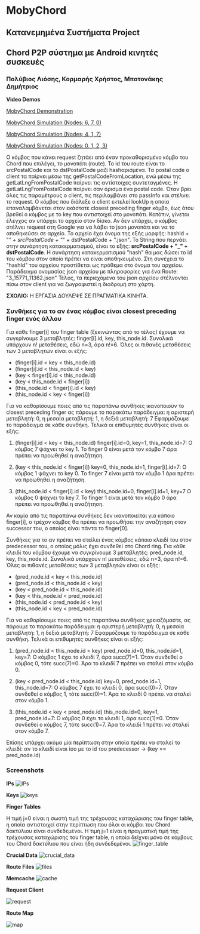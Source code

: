 # MobyChord

## Κατανεμημένα Συστήματα Project 
## Chord P2P σύστημα με Android κινητές συσκευές

### Πολύβιος Λιόσης, Κορμαρής Χρήστος, Μποτονάκης Δημήτριος


**Video Demos**

[MobyChord Demonstration](https://www.youtube.com/watch?v=JRSBxeAg6Mo)

[MobyChord Simulation (Nodes: 6, 7, 0)](https://www.youtube.com/watch?v=6_RVweUqYbw)

[MobyChord Simulation (Nodes; 4, 1, 7)](https://www.youtube.com/watch?v=pip0wTNiXAQ)

[MobyChord Simulation (Nodes: 0, 1, 2, 3)](https://www.youtube.com/watch?v=qBED2lIQkvU)


Ο κόμβος που κάνει request ζητάει από έναν προκαθορισμένο κόμβο του Chord που επιλέγει, το μονοπάτι (route).
Το id του route είναι το srcPostalCode και το dstPostalCode μαζί hashαρισμένα.
Τα postal code ο client τα παίρνει μέσω της getPostalCodeFromLocation,
ενώ μέσω της getLatLngFromPostalCode παίρνει τις αντίστοιχες συντεταγμένες.
Η getLatLngFromPostalCode παίρνει σαν όρισμα ένα postal code.
Όταν βρει όλες τις παραμέτρους ο client, τις περιλαμβάνει στο passInfo και στέλνει το request.
Ο κόμβος που διάλεξε ο client εκτελεί lookUp η οποία επαναλαμβάνεται στον εκάστοτε closest preceding finger κόμβο,
έως ότου βρεθεί ο κόμβος με το key που αντιστοιχεί στο μονοπάτι. Κατόπιν, γίνεται έλεγχος αν υπάρχει το αρχείο στον δίσκο.
Αν δεν υπάρχει, ο κόμβος στέλνει request στη Google για να λάβει το json μονοπάτι και να το αποθηκεύσει σε αρχείο. 
To αρχείο έχει όνομα της εξής μορφής: hashId + "_" + srcPostalCode + "_" + dstPostalCode + ".json".
Το String που περνάει στην συνάρτηση κατακερματισμού, είναι το εξής: **srcPostalCode + "_" + dstPostalCode**.
Η συνάρτηση κατακερματισμού "hash" θα μας δώσει το id του κόμβου στον οποίο πρέπει να είναι αποθηκευμένο.
Στη συνέχεια το "hashId" του αρχείου προστίθεται ως πρόθεμα στο όνομα του αρχείου.
Παράδειγμα ονομασίας json αρχείου με πληροφορίες για ένα Route: "3_15771_11362.json"
Τέλος, τα περιεχόμενα του json αρχείου στέλνονται πίσω στον client για να ζωγραφιστεί η διαδρομή στο χάρτη.

**ΣΧΟΛΙΟ:** Η ΕΡΓΑΣΙΑ ΔΟΥΛΕΨΕ ΣΕ ΠΡΑΓΜΑΤΙΚΑ ΚΙΝΗΤΑ.


### Συνθήκες για το αν ένας κόμβος είναι closest preceding finger ενός άλλου
Για κάθε finger[i] του finger table (ξεκινώντας από το τέλος) έχουμε να συγκρίνουμε 3 μεταβλητές: finger[i].id, key, this_node.id. 
Συνολικά υπάρχουν n! μεταθέσεις, εδώ n=3, άρα n!=6.
Όλες οι πιθανές μεταθέσεις των 3 μεταβλητών είναι οι εξής:

- (finger[i].id < key < this_node.id)
- (finger[i].id < this_node.id < key)
- (key < finger[i].id < this_node.id)
- (key < this_node.id < finger[i])
- (this_node.id < finger[i].id < key)
- (this_node.id < key < finger[i])

Για να καθορίσουμε ποιες από τις παραπάνω συνθήκες ικανοποιούν το closest preceding finger ας πάρουμε το παρακάτω παράδειγμα:
η αριστερή μεταβλητή: 0, η μεσαία μεταβλητή: 1, η δεξιά μεταβλητή: 7
Εφαρμόζουμε το παράδειγμα σε κάθε συνθήκη. Τελικά οι επιθυμητές συνθήκες είναι οι εξής:

1) (finger[i].id < key < this_node.id)
finger[i].id=0, key=1, this_node.id=7:
Ο κόμβος 7 ψάχνει το key 1. Το finger 0 είναι μετά τον κόμβο 7 άρα πρέπει να προωθηθεί η αναζήτηση.

2) (key < this_node.id < finger[i])
key=0, this_node.id=1, finger[i].id=7:
Ο κόμβος 1 ψάχνει το key 0. Το finger 7 είναι μετά τον κόμβο 1 άρα πρέπει να προωθηθεί η αναζήτηση.

3) (this_node.id < finger[i].id < key)
this_node.id=0, finger[i].id=1, key=7
 Ο κόμβος 0 ψάχνει το key 7. Το finger 1 είναι μετά τον κόμβο 0 άρα πρέπει να προωθηθεί η αναζήτηση.

Αν καμία από τις παραπάνω συνθήκες δεν ικανοποιείται για κάποιο finger[i],
ο τρέχον κόμβος θα πρέπει να προωθήσει την αναζήτηση στον successor του, ο οποίος είναι πάντα το finger[0].


Συνθήκες για το αν πρέπει να στείλει ένας κόμβος κάποιο κλειδί του στον predecessor του, ο οποίος μόλις έχει συνδεθεί στο Chord ring.
Για κάθε κλειδί του κόμβου έχουμε να συγκρίνουμε 3 μεταβλητές:
pred_node.id, key, this_node.id. 
Συνολικά υπάρχουν n! μεταθέσεις, εδώ n=3, άρα n!=6.
Όλες οι πιθανές μεταθέσεις των 3 μεταβλητών είναι οι εξής:

- (pred_node.id < key < this_node.id)
- (pred_node.id < this_node.id < key)
- (key < pred_node.id < this_node.id)
- (key < this_node.id < pred_node.id)
- (this_node.id < pred_node.id < key)
- (this_node.id < key < pred_node.id)

Για να καθορίσουμε ποιες από τις παραπάνω συνθήκες χρειαζόμαστε, ας πάρουμε το παρακάτω παράδειγμα:
η αριστερή μεταβλητή: 0, η μεσαία μεταβλητή: 1, η δεξιά μεταβλητή: 7
Εφαρμόζουμε το παράδειγμα σε κάθε συνθήκη. Τελικά οι επιθυμητές συνθήκες είναι οι εξής:

1) (pred_node.id < this_node.id < key)
pred_node.id=0, this_node.id=1, key=7:
Ο κόμβος 1 έχει το κλειδί 7, άρα succ(7)=1. Όταν συνδεθεί ο κόμβος 0, τότε succ(7)=0.
Άρα το κλειδί 7 πρέπει να σταλεί στον κόμβο 0.

2) (key < pred_node.id < this_node.id)
key=0, pred_node.id=1, this_node.id=7:
Ο κόμβος 7 έχει το κλειδί 0, άρα succ(0)=7. Όταν συνδεθεί ο κόμβος 1, τότε succ(0)=1.
Άρα το κλειδί 0 πρέπει να σταλεί στον κόμβο 1.

3) (this_node.id < key < pred_node.id)
this_node.id=0, key=1, pred_node.id=7:
Ο κόμβος 0 έχει το κλειδί 1, άρα succ(1)=0. Όταν συνδεθεί ο κόμβος 7, τότε succ(1)=7.
Άρα το κλειδί 1 πρέπει να σταλεί στον κόμβο 7.

Επίσης υπάρχει ακόμα μία περίπτωση στην οποία πρέπει να σταλεί το κλειδί:
αν το κλειδί είναι ίσο με το id του predecessor -> (key == pred_node.id)


### Screenshots

**IPs**
![IPs](/Screenshots/0_ips.png)

**Keys**
![keys](/Screenshots/1_keys.png)

**Finger Tables**

Η τιμή j=0 είναι η σωστή τιμή της τρέχουσας καταχώρισης του finger table, η οποία αντιστοιχεί στην περίπτωση που όλοι οι κόμβοι του Chord δακτύλιου είναι συνδεδεμένοι.
Η τιμή j=1 είναι η πραγματική τιμή της τρέχουσας καταχώρισης του finger table, η οποία δείχνει μόνο σε κόμβους του Chord δακτύλιου που είναι ήδη συνδεδεμένοι.
![finger_table](/Screenshots/2_fingers.png)

**Crucial Data**
![crucial_data](/Screenshots/3_crucial_data.png)

**Route Files**
![files](/Screenshots/4_files.png)

**Memcache**
![cache](/Screenshots/5_cache.png)

**Request Client**

![request](/Screenshots/request.png)

**Route Map**

![map](/Screenshots/map.png)
